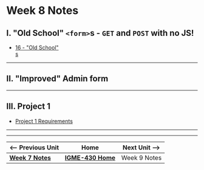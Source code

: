 # Week 8 Notes

## I. "Old School" `<form>`s - `GET` and `POST` with no JS!

- [16 - "Old School" <form>s](../exercises/16-old-school-forms.md)

---

## II. "Improved" Admin form


---

## III. Project 1
- [Project 1 Requirements](../projects/project-1.md)

---
---

| <-- Previous Unit | Home | Next Unit -->
| --- | --- | --- 
|   [**Week 7 Notes**](07.md)  |  [**IGME-430 Home**](../) | Week 9 Notes
